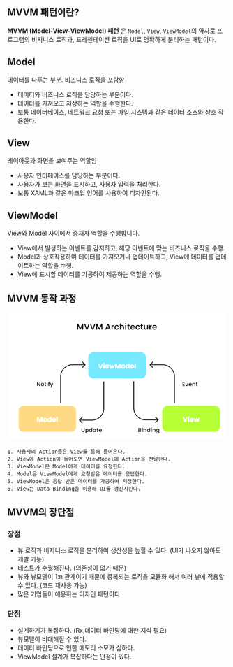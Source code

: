 ## MVVM 패턴이란?
**MVVM (Model-View-ViewModel) 패턴** 은 ```Model```, ```View```, ```ViewModel```의 약자로 프로그램의 비지니스 로직과, 프레젠테이션 로직을 UI로 명확하게 분리하는 패턴이다.

## Model
데이터를 다루는 부분. 비즈니스 로직을 포함함
+ 데이터와 비즈니스 로직을 담당하는 부분이다.
+ 데이터를 가져오고 저장하는 역할을 수행한다.
+ 보통 데이터베이스, 네트워크 요청 또는 파일 시스템과 같은 데이터 소스와 상호 작용한다.

## View
레이아웃과 화면을 보여주는 역할임

+ 사용자 인터페이스를 담당하는 부분이다.
+ 사용자가 보는 화면을 표시하고, 사용자 입력을 처리한다.
+ 보통 XAML과 같은 마크업 언어를 사용하여 디자인된다.

## ViewModel
View와 Model 사이에서 중재자 역할을 수행합니다.
+ View에서 발생하는 이벤트를 감지하고, 해당 이벤트에 맞는 비즈니스 로직을 수행.
+ Model과 상호작용하여 데이터를 가져오거나 업데이트하고, View에 데이터를 업데이트하는 역할을 수행.
+ View에 표시할 데이터를 가공하여 제공하는 역할을 수행.

## MVVM 동작 과정
![alt text](../../../Image/mvvm.png)
```
1. 사용자의 Action들은 View를 통해 들어온다.
2. View에 Action이 들어오면 ViewModel에 Action을 전달한다.
3. ViewModel은 Model에게 데이터를 요청한다.
4. Model은 ViewModel에게 요청받은 데이터를 응답한다.
5. ViewModel은 응답 받은 데이터를 가공하여 저장한다.
6. View는 Data Binding을 이용해 UI를 갱신시킨다. 
```

## MVVM의 장단점
### 장점
+ 뷰 로직과 비지니스 로직을 분리하여 생산성을 높힐 수 있다. (UI가 나오지 않아도 개발 가능)
+ 테스트가 수월해진다. (의존성이 없기 때문)
+ 뷰와 뷰모델이 1:n 관계이기 때문에 중복되는 로직을 모듈화 해서 여러 뷰에 적용할 수 있다. (코드 재사용 가능)
+ 많은 기업들이 애용하는 디자인 패턴이다.

### 단점
+ 설계하기가 복잡하다. (Rx,데이터 바인딩에 대한 지식 필요)
+ 뷰모델이 비대해질 수 있다.
+ 데이터 바인딩으로 인한 메모리 소모가 심하다.
+ ViewModel 설계가 복잡하다는 단점이 있다.